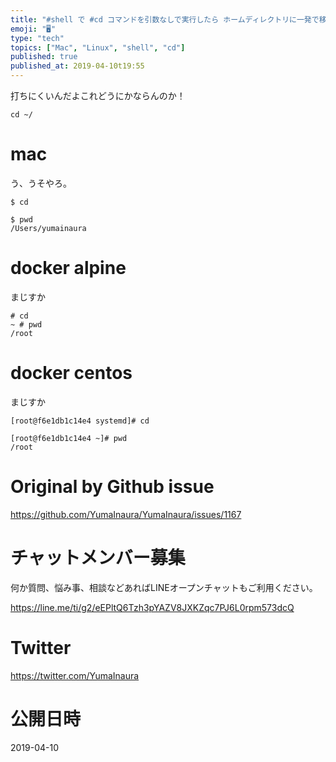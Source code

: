 ```yaml
---
title: "#shell で #cd コマンドを引数なしで実行したら ホームディレクトリに一発で移動できて驚愕した件 ( #linux #mac )"
emoji: "🖥"
type: "tech"
topics: ["Mac", "Linux", "shell", "cd"]
published: true
published_at: 2019-04-10t19:55
---
```


打ちにくいんだよこれどうにかならんのか！

`cd ~/`

# mac

う、うそやろ。

```
$ cd

$ pwd
/Users/yumainaura
```

# docker alpine

まじすか

```
# cd
~ # pwd
/root
```

# docker centos

まじすか

```
[root@f6e1db1c14e4 systemd]# cd

[root@f6e1db1c14e4 ~]# pwd
/root
```

# Original by Github issue

https://github.com/YumaInaura/YumaInaura/issues/1167








<!-- Update From Qiita API -->

# チャットメンバー募集


何か質問、悩み事、相談などあればLINEオープンチャットもご利用ください。

https://line.me/ti/g2/eEPltQ6Tzh3pYAZV8JXKZqc7PJ6L0rpm573dcQ





# Twitter


https://twitter.com/YumaInaura


<!-- Update From Qiita API -->



# 公開日時

2019-04-10
